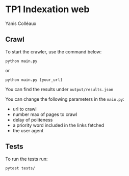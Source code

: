 # TP1 Indexation web
Yanis Colléaux
## Crawl

To start the crawler, use the command below:
```
python main.py
```

or

```
python main.py [your_url]
```

You can find the results under `output/results.json`

You can change the following parameters in the `main.py`:
* url to crawl
* number max of pages to crawl
* delay of politeness
* a priority word included in the links fetched
* the user agent

## Tests

To run the tests run:
```
pytest tests/
```
